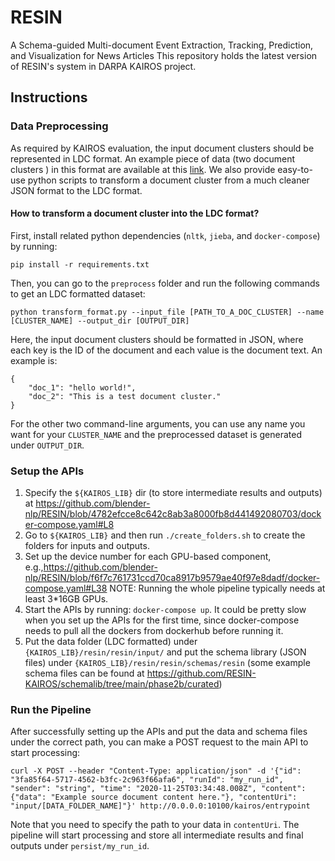 # RESIN
A Schema-guided Multi-document Event Extraction, Tracking, Prediction, and Visualization for News Articles
This repository holds the latest version of RESIN's system in DARPA KAIROS project.

## Instructions
### Data Preprocessing
As required by KAIROS evaluation, the input document clusters should be represented in LDC format. An example piece of data (two document clusters ) in this format are available at this [link](https://drive.google.com/file/d/1iZ16bOHo4_3H2xYykNxEOsu5QyMwojZ1/view?usp=share_link). We also provide easy-to-use python scripts to transform a document cluster from a much cleaner JSON format to the LDC format.

#### How to transform a document cluster into the LDC format?
First, install related python dependencies (`nltk`, `jieba`, and `docker-compose`) by running:
```
pip install -r requirements.txt
```
Then, you can go to the `preprocess` folder and run the following commands to get an LDC formatted dataset:
```
python transform_format.py --input_file [PATH_TO_A_DOC_CLUSTER] --name [CLUSTER_NAME] --output_dir [OUTPUT_DIR]
```
Here, the input document clusters should be formatted in JSON, where each key is the ID of the document and each value is the document text. An example is:
```
{
    "doc_1": "hello world!",
    "doc_2": "This is a test document cluster."
}
```
For the other two command-line arguments, you can use any name you want for your `CLUSTER_NAME` and the preprocessed dataset is generated under `OUTPUT_DIR`.

### Setup the APIs
1. Specify the `${KAIROS_LIB}` dir (to store intermediate results and outputs) at https://github.com/blender-nlp/RESIN/blob/4782efcce8c642c8ab3a8000fb8d441492080703/docker-compose.yaml#L8
2. Go to `${KAIROS_LIB}` and then run `./create_folders.sh` to create the folders for inputs and outputs. 
3. Set up the device number for each GPU-based component, e.g.,https://github.com/blender-nlp/RESIN/blob/f6f7c761731ccd70ca8917b9579ae40f97e8dadf/docker-compose.yaml#L38 NOTE: Running the whole pipeline typically needs at least 3*16GB GPUs.
4. Start the APIs by running: `docker-compose up`. It could be pretty slow when you set up the APIs for the first time, since docker-compose needs to pull all the dockers from dockerhub before running it.
5. Put the data folder (LDC formatted) under `{KAIROS_LIB}/resin/resin/input/` and put the schema library (JSON files) under `{KAIROS_LIB}/resin/resin/schemas/resin` (some example schema files can be found at https://github.com/RESIN-KAIROS/schemalib/tree/main/phase2b/curated)

### Run the Pipeline
After successfully setting up the APIs and put the data and schema files under the correct path, you can make a POST request to the main API to start processing:
```
curl -X POST --header "Content-Type: application/json" -d '{"id": "3fa85f64-5717-4562-b3fc-2c963f66afa6", "runId": "my_run_id", "sender": "string", "time": "2020-11-25T03:34:48.008Z", "content": {"data": "Example source document content here."}, "contentUri": "input/[DATA_FOLDER_NAME]"}' http://0.0.0.0:10100/kairos/entrypoint
```
Note that you need to specify the path to your data in `contentUri`. The pipeline will start processing and store all intermediate results and final outputs under `persist/my_run_id`.
